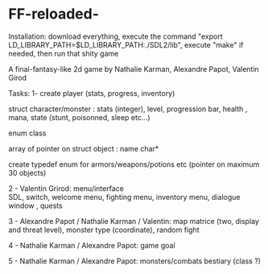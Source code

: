 # FF-reloaded-

Installation: download everything, execute the command "export  LD_LIBRARY_PATH=$LD_LIBRARY_PATH:./SDL2/lib", execute "make" if needed, then run that shity game

A final-fantasy-like 2d game by Nathalie Karman, Alexandre Papot, Valentin Girod

Tasks:
1- create player (stats, progress, inventory) 
  
  
struct character/monster : stats (integer), level, progression bar, health , mana, state (stunt, poisonned, sleep etc...)
  
enum class
  
  array of pointer on struct object : name char*
  
create typedef enum for armors/weapons/potions etc (pointer on maximum 30 objects)
  

2 - Valentin Grirod: menu/interface  
  SDL, switch, welcome menu, fighting menu, inventory menu, dialogue window , quests

3 - Alexandre Papot / Nathalie Karman / Valentin: map
  matrice (two, display and threat level), monster type (coordinate), random fight

4 - Nathalie Karman / Alexandre Papot: game goal
  

5 - Nathalie Karman / Alexandre Papot: monsters/combats
  bestiary (class ?)
  
  
